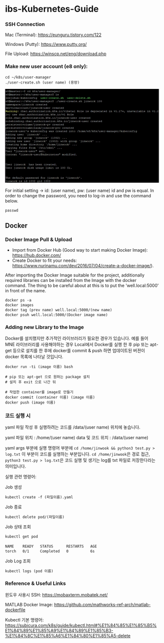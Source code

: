 # ibs-Kubernetes-Guide

### SSH Connection

Mac (Terminal): https://eunguru.tistory.com/122

Windows (Putty): https://www.putty.org/ 

File Upload: https://winscp.net/eng/download.php



### Make new user account (e8 only): 
```
cd ~/k8s/user-manager 
./user-create.sh (user name) (용량)
```

![user_create](https://raw.githubusercontent.com/jinwook31/ibs-Kubernetes-Guide/main/img/user%20create.PNG)

For initial setting -> id: (user name), pw: (user name)  id and pw is equal. In order to change the password, you need to log-in and use the command below.
```
passwd
```



## Docker 

### Docker Image Pull & Upload

- Import from Docker Hub (Good way to start making Docker Image): https://hub.docker.com/
- Create Docker to fit your needs: https://www.nurinamu.com/dev/2016/07/04/create-a-docker-image/).

After importing the Docker Image suitable for the project, additionally required libraries can be installed from the Image with the docker command. The thing to be careful about at this is to put the 'well.local:5000' in front of the name.

```
docker ps -a
docker images
docker tag (prev name) well.local:5000/(new name)
docker psuh well.local:5000/(Docker image name)
```


### Adding new Library to the Image

Docker를 설치했지만 추가적인 라이브러리가 필요한 경우가 있습니다. 예를 들어 MNE 라이브러리를 사용해야하는 경우 Local에서 Docker를 실행 한 후 pip 또는 apt-get 등으로 설치를 한 후에 docker를 commit & push 하면 업데이트된 버젼이 docker 목록에 나타날 것입니다.
```
docker run -ti (image 이름) bash

# pip 또는 apt-get 으로 원하는 package 설치
# 설치 후 exit 으로 나간 뒤 

# 작업한 container를 image로 만들기
docker commit (container 이름) (image 이름)
docker push (image 이름)
```

### 코드 실행 시

yaml 파일 작성 후 실행하려는 코드를 /data/(user name) 위치에 놓습니다.

yaml 파일 위치 : /home/(user name)
data 및 코드 위치 : /data/(user name)

yaml args 부분에 실행 명령어 부분에 `cd /home/jinwook && python3 test.py > log.txt` 이 부분이 코드를 실행하는 부분입니다. `cd /home/jinwook`은 경로 접근, `python3 test.py > log.txt`은 코드 실행 및 생기는 log를 txt 파일로 저장한다라는 의미입니다.


실행 관련 명령어:

Job 생성
```
kubectl create -f (파일이름).yaml
```

Job 종료
```
kubectl delete pod/(파일이름)
```

Job 상태 조회
```
kubectl get pod

NAME    READY   STATUS      RESTARTS   AGE
torch   0/1     Completed   0          6s
```

Job Log 조회
```
kubectl logs (pod 이름)
```



### Reference & Useful Links

윈도우 사용시 SSH: https://mobaxterm.mobatek.net/

MATLAB Docker Image: https://github.com/mathworks-ref-arch/matlab-dockerfile

Kubectl 기본 명령어: https://subicura.com/k8s/guide/kubectl.html#%E1%84%85%E1%85%B5%E1%84%89%E1%85%A9%E1%84%89%E1%85%B3-%E1%84%8C%E1%85%A6%E1%84%80%E1%85%A5-delete
